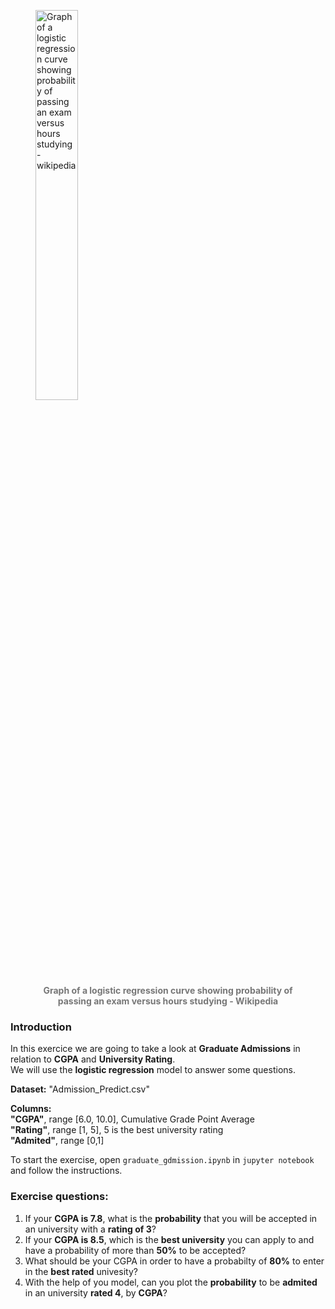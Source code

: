 <figure>
  <img src="https://upload.wikimedia.org/wikipedia/commons/6/6d/Exam_pass_logistic_curve.jpeg" alt="Graph of a logistic regression curve showing probability of passing an exam versus hours studying - wikipedia" style="width:40%">
  <figcaption style="text-align: center; color: #777; font-weight: bold">Graph of a logistic regression curve showing probability of passing an exam versus hours studying - Wikipedia</figcaption>
</figure>

### Introduction

In this exercice we are going to take a look at **Graduate Admissions** in relation to **CGPA** and **University Rating**.<br>
We will use the **logistic regression** model to answer some questions.

**Dataset:** "Admission_Predict.csv"<br>

**Columns:** <br>
**"CGPA"**, range [6.0, 10.0], Cumulative Grade Point Average <br>
**"Rating"**, range [1, 5], 5 is the best university rating<br>
**"Admited"**, range [0,1] <br>

To start the exercise, open `graduate_gdmission.ipynb` in `jupyter notebook` and follow the instructions.

### Exercise questions:

1. If your **CGPA is 7.8**, what is the **probability** that you will be accepted in an university with a **rating of 3**?
2. If your **CGPA is 8.5**, which is the **best university** you can apply to and have a probability of more than **50%** to be accepted?
3. What should be your CGPA in order to have a probabilty of **80%** to enter in the **best rated** univesity?
4. With the help of you model, can you plot the **probability** to be **admited** in an university **rated 4**, by **CGPA**?

